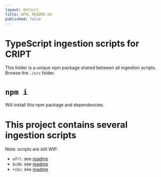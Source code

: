 ```yaml
---
layout: default
title: AFRL README.md
published: false
---
```


# TypeScript ingestion scripts for CRIPT

This folder is a unique npm package shared between all ingestion scripts. Browse the `./src` folder.
# `npm i`

Will install this npm package and dependencies.

# This project contains several ingestion scripts

Note: scripts are still WIP.

- `afrl`: see [readme](src/afrl/README.md)
- `bcdb`: see [readme](src/bcdb/README.md)
- `rcbc`: see [readme](src/rcbc/README.md)

